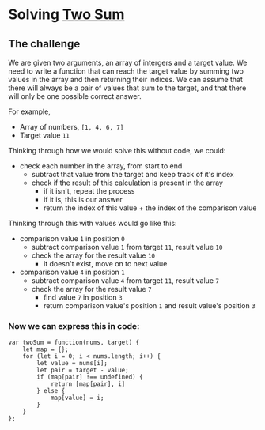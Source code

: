 # Solving [Two Sum](https://leetcode.com/problems/two-sum/)

## The challenge

We are given two arguments, an array of intergers and a target value. We need to write a function that can reach the target value by summing two values in the array and then returning their indices. We can assume that there will always be a pair of values that sum to the target, and that there will only be one possible correct answer.

For example, 

- Array of numbers, `[1, 4, 6, 7]`
- Target value `11`

Thinking through how we would solve this without code, we could:
- check each number in the array, from start to end
    - subtract that value from the target and keep track of it's index
    - check if the result of this calculation is present in the array
        - if it isn't, repeat the process
        - if it is, this is our answer
        - return the index of this value + the index of the comparison value


Thinking through this with values would go like this:

- comparison value `1` in position `0`
    - subtract comparison value `1` from target `11`, result value `10`
    - check the array for the result value `10`
        - it doesn't exist, move on to next value
- comparison value `4` in position `1`
    - subtract comparison value `4` from target `11`, result value `7`
    - check the array for the result value `7`
        - find value `7` in position `3`
        - return comparison value's position `1` and result value's position `3`


### Now we can express this in code:
```
var twoSum = function(nums, target) {
    let map = {};
    for (let i = 0; i < nums.length; i++) {
        let value = nums[i];
        let pair = target - value;
        if (map[pair] !== undefined) {
            return [map[pair], i]
        } else {
            map[value] = i;
        }
    }
};
```